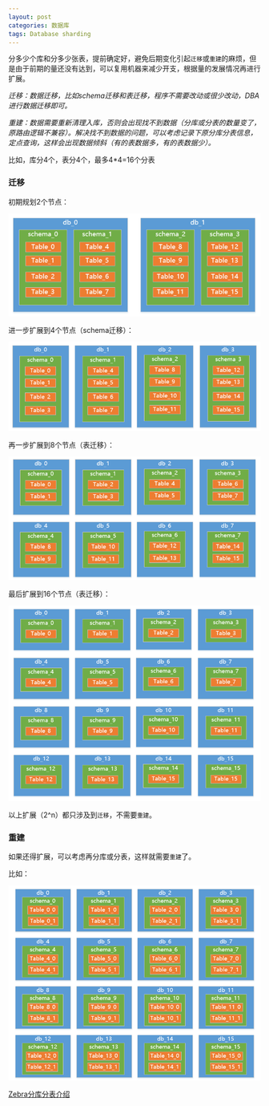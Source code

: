 ```yaml
---
layout: post
categories: 数据库
tags: Database sharding
---
```


分多少个库和分多少张表，提前确定好，避免后期变化引起`迁移`或`重建`的麻烦，但是由于前期的量还没有达到，可以复用机器来减少开支，根据量的发展情况再进行扩展。

*迁移：数据迁移，比如schema迁移和表迁移，程序不需要改动或很少改动，DBA进行数据迁移即可。*

*重建：数据需要重新清理入库，否则会出现找不到数据（分库或分表的数量变了，原路由逻辑不兼容）。解决找不到数据的问题，可以考虑记录下原分库分表信息，定点查询，这样会出现数据倾斜（有的表数据多，有的表数据少）。*

比如，库分4个，表分4个，最多4*4=16个分表

### 迁移

初期规划2个节点：

![db-2](/images/db-2.png)

进一步扩展到4个节点（schema迁移）：

![db-4](/images/db-4.png)

再一步扩展到8个节点（表迁移）：

![db-8](/images/db-8.png)

最后扩展到16个节点（表迁移）：

![db-16](/images/db-16.png)

以上扩展（2^n）都只涉及到`迁移`，不需要`重建`。

### 重建

如果还得扩展，可以考虑再分库或分表，这样就需要`重建`了。

比如：

![db-16-2](/images/db-16-2.png)

[Zebra分库分表介绍](https://github.com/Meituan-Dianping/Zebra/wiki/Zebra%E5%88%86%E5%BA%93%E5%88%86%E8%A1%A8%E4%BB%8B%E7%BB%8D)

